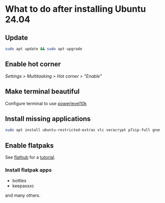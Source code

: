 # What to do after installing Ubuntu 24.04

## Update

```sh
sudo apt update && sudo apt upgrade
```

## Enable hot corner

*Settings > Multitasking > Hot corner > "Enable"*

## Make terminal beautiful

Configure terminal to use [powerlevel10k](https://github.com/romkatv/powerlevel10k)

## Install missing applications

```sh
sudo apt install ubuntu-restricted-extras vlc veracrypt p7zip-full gnome-shell-extensions gnome-tweak-tool thunderbird
```

## Enable flatpaks

See [flathub](https://flathub.org/) for a [tutorial](https://flathub.org/setup/Ubuntu).

### Install flatpak apps

+ bottles
+ keepassxc

and many others.
